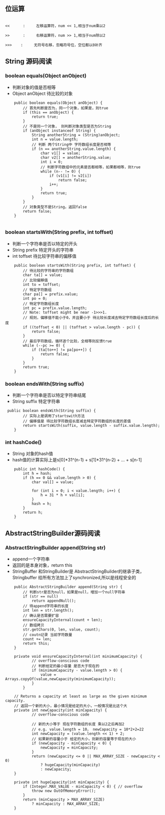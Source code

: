 ## 位运算
```

<<      :     左移运算符，num << 1,相当于num乘以2

>>      :     右移运算符，num >> 1,相当于num除以2

>>>    :     无符号右移，忽略符号位，空位都以0补齐

```






## String 源码阅读


###  boolean equals(Object anObject)
- 判断对象的值是否相等
- Object anObject 待比较的对象
```
    public boolean equals(Object anObject) {
        // 首先判断是否为，同一个对象，如果是，则true
        if (this == anObject) {
            return true;
        }
        // 不是同一个对象， 则判断对象类型是否为String
        if (anObject instanceof String) {
            String anotherString = (String)anObject;
            int n = value.length;
            // 判断 两个String中 字符数组长度是否相等
            if (n == anotherString.value.length) {
                char v1[] = value;
                char v2[] = anotherString.value;
                int i = 0;
                // 判断字符数组中的元素是否都相等，如果都相等，则true
                while (n-- != 0) {
                    if (v1[i] != v2[i])
                        return false;
                    i++;
                }
                return true;
            }
        }
        // 对象类型不是String，返回false
        return false;
    }
    
```


### boolean startsWith(String prefix, int toffset)
- 判断一个字符串是否以特定的开头
- String prefix 特定开头的字符串
- int toffset 待比较字符串的偏移值

```
    public boolean startsWith(String prefix, int toffset) {
        // 待比较的字符串的字符数组
        char ta[] = value;
        // 比较偏移值
        int to = toffset;
        // 特定字符数组
        char pa[] = prefix.value;
        int po = 0;
        // 特定字符数组长度
        int pc = prefix.value.length;
        // Note: toffset might be near -1>>>1.
        // 规则，偏移值不能小于0，并且要小于 待比较长度减去特定字符数组长度后的长度
        if ((toffset < 0) || (toffset > value.length - pc)) {
            return false;
        }
        // 最后字符数组，循环逐个比较，全相等则反馈true
        while (--pc >= 0) {
            if (ta[to++] != pa[po++]) {
                return false;
            }
        }
        return true;
    }
```
### boolean endsWith(String suffix)
- 判断一个字符串是否以特定字符串结尾
- String suffix 特定字符串
```
 public boolean endsWith(String suffix) {
        // 实际上是调用了startswith方法
        // 偏移值是 待比较字符数组长度减去特定字符数组的长度的差值 
        return startsWith(suffix, value.length - suffix.value.length);
    }
```

### int hashCode()
- String 对象的hash值
- hash值的计算实际上是s[0]*31^(n-1) + s[1]*31^(n-2) + ... + s[n-1]
```
    public int hashCode() {
        int h = hash;
        if (h == 0 && value.length > 0) {
            char val[] = value;

            for (int i = 0; i < value.length; i++) {
                h = 31 * h + val[i];
            }
            hash = h;
        }
        return h;
    }
```


## AbstractStringBuilder源码阅读


### AbstractStringBuilder append(String str)
- append一个字符串
- 返回的是本身对象，return this
- StringBuffer 和StringBuilder是 AbstractStringBuilder的继承子类，Stringbuffer 给所有方法加上了synchronized,所以是线程安全的

```
    public AbstractStringBuilder append(String str) {
        // 判断str是否为null，如果是null，增加一个null字符串
        if (str == null)
            return appendNull();
        // 待append字符串的长度
        int len = str.length();
        // 确认是否需要扩容
        ensureCapacityInternal(count + len);
        // 数组拷贝
        str.getChars(0, len, value, count);
        // coutn记录 当前字符数量
        count += len;
        return this;
    }
    
    private void ensureCapacityInternal(int minimumCapacity) {
            // overflow-conscious code
            // 判断给定的最小容量 是否大于现在的
            if (minimumCapacity - value.length > 0) {
                value = Arrays.copyOf(value,newCapacity(minimumCapacity));
            }
        }
    
    // Returns a capacity at least as large as the given minimum capacity.
    // 返回一个新的大小，最小情况是给定的大小，一般情况是比这个大
    private int newCapacity(int minCapacity) {
            // overflow-conscious code
            
            // 新的大小等于 现在字符数组的长度 乘以2之后再加2
            // e.g. value.length = 10， newCapacity = 10*2+2=22
            int newCapacity = (value.length << 1) + 2;
            // 如果新的容量小于 给定的大小，则新的容量等于现在的大小
            if (newCapacity - minCapacity < 0) {
                newCapacity = minCapacity;
            }
            return (newCapacity <= 0 || MAX_ARRAY_SIZE - newCapacity < 0)
                ? hugeCapacity(minCapacity)
                : newCapacity;
    }

    private int hugeCapacity(int minCapacity) {
        if (Integer.MAX_VALUE - minCapacity < 0) { // overflow
            throw new OutOfMemoryError();
        }
        return (minCapacity > MAX_ARRAY_SIZE)
            ? minCapacity : MAX_ARRAY_SIZE;
    }    

```